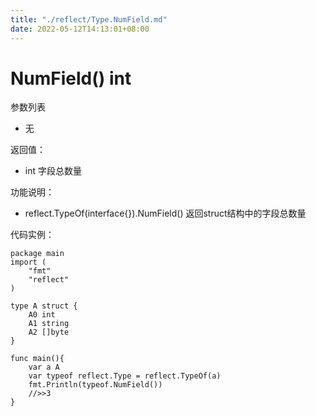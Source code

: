 ```yaml
---
title: "./reflect/Type.NumField.md"
date: 2022-05-12T14:13:01+08:00
---
```

# NumField() int

参数列表

- 无

返回值：

- int 字段总数量

功能说明：

- reflect.TypeOf(interface{}).NumField() 返回struct结构中的字段总数量

代码实例：
	
	package main
	import (
	    "fmt"
	    "reflect"
	)
	
	type A struct {
		A0 int
		A1 string
		A2 []byte
	}

	func main(){
		var a A
		var typeof reflect.Type = reflect.TypeOf(a)
		fmt.Println(typeof.NumField())
		//>>3
	}
